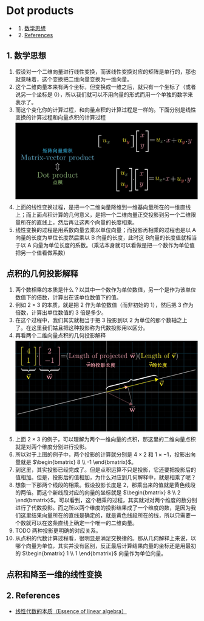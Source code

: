 # Dot products

<!-- vscode-markdown-toc -->
* 1. [数学思想](#)
* 2. [References](#References)

<!-- vscode-markdown-toc-config
	numbering=true
	autoSave=true
	/vscode-markdown-toc-config -->
<!-- /vscode-markdown-toc -->


##  1. <a name=''></a>数学思想


1. 假设对一个二维向量进行线性变换，而该线性变换对应的矩阵是单行的，那也就意味着，这个变换把二维向量变换为一维向量。
2. 这个二维向量本来有两个坐标，但变换成一维之后，就只有一个坐标了（或者说另一个坐标是 0），所以我们就可以不用向量的形式而用一个单独的数字来表示了。
3. 而这个变化你的计算过程，和向量点积的计算过程是一样的。下面分别是线性变换的计算过程和向量点积的计算过程
	<img src="./images/020.png" width="600" style="display: block; margin: 5px 0 10px;" />
4. 上面的线性变换过程，是把一个二维向量降维到一维基向量所在的一维直线上；而上面点积计算的几何意义，是把一个二维向量正交投影到另一个二维限量所在的直线上，然后再让这两个向量的长度相乘。
5. 线性变换的过程是用系数向量去乘以单位向量；而投影再相乘的过程也是以 A 向量的长度为单位长度然后乘以 B 向量的长度，此时这 B向量的长度值就相当于以 A 向量为单位长度的系数。（乘法本身就可以看做是把一个数作为单位值把另一个值看做系数）



## 点积的几何投影解释
1. 两个数相乘的本质是什么？以其中一个数作为单位数值，另一个是作为该单位数值下的倍数，计算出在该单位数值下的值。
2. 例如 $2 \times 3$ 的本质，就是把 $2$ 作为单位数值（而非初始的 $1$），然后把 $3$ 作为倍数，计算出单位数值的 3 倍是多少。
3. 在这个过程中，我们其实就相当于把 $3$ 投影到以 $2$ 为单位的那个数轴之上了。在这里我们姑且把这种投影称为代数投影用以区分。
4. 再看两个二维向量点积的几何投影解释
	<img src="./images/021.png" width="800" style="display: block; margin: 5px 0 10px;" />
5. 上面 $2 \times 3$ 的例子，可以理解为两个一维向量的点积，那这里的二维向量点积就是对两个维度分别进行投影。
6. 所以对于上图的例子中，两个投影的计算就分别是 $4 \times 2$ 和 $1 \times -1$，投影出向量就是 $\begin{bmatrix} 8 \\ -1 \end{bmatrix}$。
7. 到这里，其实投影已经完成了。但是点积运算不只是投影，它还要把投影后的值相加。但是，投影后的值相加，为什么对应到几何解释中，就是相乘了呢？
8. 想象一下那两个线段的相乘。假设投影长度是 2，那乘出来的值就是黄色线段的两倍。而这个新线段对应的向量的坐标就是 $\begin{bmatrix} 8 \\ 2 \end{bmatrix}$。可以看到，这个相乘的过程，其实就对对两个维度的数分别进行了代数投影。而之所以两个维度的投影结果成了一个维度的数，是因为我们这里结果向量所在的直线是确定的，就是黄色线段所在的线，所以只需要一个数就可以在这条直线上确定一个唯一的二维向量。
9. TODO 两种投影更明确的对应关系。
10. 从点积的代数计算过程看，很明显是满足交换律的。那从几何解释上来说，以哪个向量为单位，其实并没有区别，反正最后计算结果向量的坐标还是用最初的 $\begin{bmatrix} 1 \\ 1 \end{bmatrix}$ 向量作为单位向量。


## 点积和降至一维的线性变换



##  2. <a name='References'></a>References
* [线性代数的本质（Essence of linear algebra）](https://www.bilibili.com/video/BV1ys411472E/)